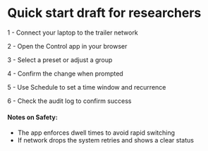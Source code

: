 # Quick start draft for researchers

1 - Connect your laptop to the trailer network

2 - Open the Control app in your browser

3 - Select a preset or adjust a group

4 - Confirm the change when prompted

5 - Use Schedule to set a time window and recurrence

6 - Check the audit log to confirm success

#### Notes on Safety:
- The app enforces dwell times to avoid rapid switching
- If network drops the system retries and shows a clear status

